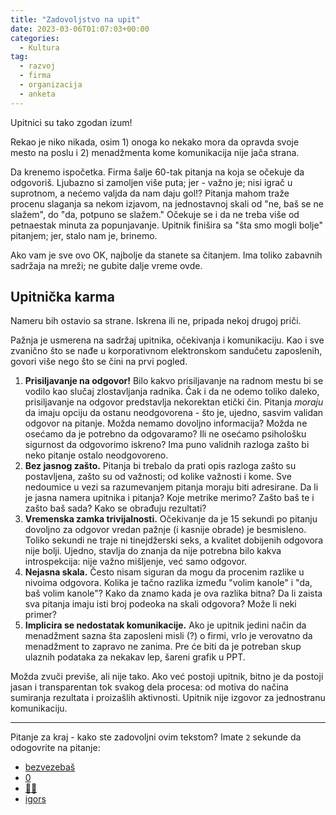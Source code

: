 ```yaml
---
title: "Zadovoljstvo na upit"
date: 2023-03-06T01:07:03+00:00
categories:
  - Kultura
tag:
  - razvoj
  - firma
  - organizacija
  - anketa
---
```


Upitnici su tako zgodan izum!

Rekao je niko nikada, osim 1) onoga ko nekako mora da opravda svoje mesto na poslu i 2) menadžmenta kome komunikacija nije jača strana.

<!--more-->

Da krenemo ispočetka. Firma šalje 60-tak pitanja na koja se očekuje da odgovoriš. Ljubazno si zamoljen više puta; jer - važno je; nisi igrač u suprotnom, a nećemo valjda da nam daju gol!? Pitanja mahom traže procenu slaganja sa nekom izjavom, na jednostavnoj skali od "ne, baš se ne slažem", do "da, potpuno se slažem." Očekuje se i da ne treba više od petnaestak minuta za popunjavanje. Upitnik finišira sa "šta smo mogli bolje" pitanjem; jer, stalo nam je, brinemo.

Ako vam je sve ovo OK, najbolje da stanete sa čitanjem. Ima toliko zabavnih sadržaja na mreži; ne gubite dalje vreme ovde.

## Upitnička karma

Nameru bih ostavio sa strane. Iskrena ili ne, pripada nekoj drugoj priči.

Pažnja je usmerena na sadržaj upitnika, očekivanja i komunikaciju. Kao i sve zvanično što se nađe u korporativnom elektronskom sandučetu zaposlenih, govori više nego što se čini na prvi pogled.

1. **Prisiljavanje na odgovor!** Bilo kakvo prisiljavanje na radnom mestu bi se vodilo kao slučaj zlostavljanja radnika. Čak i da ne odemo toliko daleko, prisiljavanje na odgovor predstavlja nekorektan etički čin. Pitanja _moraju_ da imaju opciju da ostanu neodgovorena - što je, ujedno, sasvim validan odgovor na pitanje. Možda nemamo dovoljno informacija? Možda ne osećamo da je potrebno da odgovaramo? Ili ne osećamo psihološku sigurnost da odgovorimo iskreno? Ima puno validnih razloga zašto bi neko pitanje ostalo neodgovoreno.
2. **Bez jasnog zašto.** Pitanja bi trebalo da prati opis razloga zašto su postavljena, zašto su od važnosti; od kolike važnosti i kome. Sve nedoumice u vezi sa razumevanjem pitanja moraju biti adresirane. Da li je jasna namera upitnika i pitanja? Koje metrike merimo? Zašto baš te i zašto baš sada? Kako se obrađuju rezultati?
3. **Vremenska zamka trivijalnosti.** Očekivanje da je 15 sekundi po pitanju dovoljno za odgovor vredan pažnje (i kasnije obrade) je besmisleno. Toliko sekundi ne traje ni tinejdžerski seks, a kvalitet dobijenih odgovora nije bolji. Ujedno, stavlja do znanja da nije potrebna bilo kakva introspekcija: nije važno mišljenje, već samo odgovor.
4. **Nejasna skala.** Često nisam siguran da mogu da procenim razlike u nivoima odgovora. Kolika je tačno razlika između "volim kanole" i "da, baš volim kanole"? Kako da znamo kada je ova razlika bitna? Da li zaista sva pitanja imaju isti broj podeoka na skali odgovora? Može li neki primer?
5. **Implicira se nedostatak komunikacije.** Ako je upitnik jedini način da menadžment sazna šta zaposleni misli (?) o firmi, vrlo je verovatno da menadžment to zapravo ne zanima. Pre će biti da je potreban skup ulaznih podataka za nekakav lep, šareni grafik u PPT.

Možda zvuči previše, ali nije tako. Ako već postoji upitnik, bitno je da postoji jasan i transparentan tok svakog dela procesa: od motiva do načina sumiranja rezultata i proizašlih aktivnosti. Upitnik nije izgovor za jednostranu komunikaciju.

---

Pitanje za kraj - kako ste zadovoljni ovim tekstom? Imate `2` sekunde da odogovrite na pitanje:

+ [bezvezebaš](https://www.tiktok.com)
+ [0](https://www.instagram.com)
+ [🤷‍♀️](chat.openai.com/)
+ [igors](https://igo.rs)
